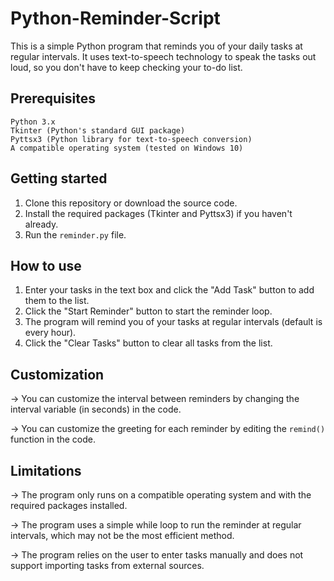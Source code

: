 # Python-Reminder-Script

This is a simple Python program that reminds you of your daily tasks at regular intervals. It uses text-to-speech technology to speak the tasks out loud, so you don't have to keep checking your to-do list.

## Prerequisites
    Python 3.x
    Tkinter (Python's standard GUI package)
    Pyttsx3 (Python library for text-to-speech conversion)
    A compatible operating system (tested on Windows 10)

## Getting started

1. Clone this repository or download the source code.
2. Install the required packages (Tkinter and Pyttsx3) if you haven't already.
3. Run the `reminder.py` file.

## How to use

1. Enter your tasks in the text box and click the "Add Task" button to add them to the list.
2. Click the "Start Reminder" button to start the reminder loop.
3. The program will remind you of your tasks at regular intervals (default is every hour).
4. Click the "Clear Tasks" button to clear all tasks from the list.

## Customization
-> You can customize the interval between reminders by changing the interval variable (in seconds) in the code.

-> You can customize the greeting for each reminder by editing the `remind()` function in the code.

## Limitations
-> The program only runs on a compatible operating system and with the required packages installed.

-> The program uses a simple while loop to run the reminder at regular intervals, which may not be the most efficient method.

-> The program relies on the user to enter tasks manually and does not support importing tasks from external sources.
